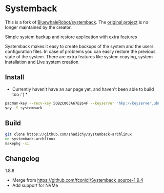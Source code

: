 # Systemback

This is a fork of [BluewhaleRobot/systemback](https://github.com/BluewhaleRobot/systemback). The [original project](https://launchpad.net/systemback) is no longer maintained by the creator.

Simple system backup and restore application with extra features

Systemback makes it easy to create backups of the system and the users configuration files. In case of problems you can easily restore the previous state of the system. There are extra features like system copying, system installation and Live system creation.

## Install

* Currently haven't have an aur page yet, and haven't been able to build too :'( *

```bash
pacman-key --recv-key 50B2C005A67B264F --keyserver 'hkp://keyserver.ubuntu.com:80'
yay -S systemback
```

## Build

```bash
git clone https://github.com/shadichy/systemback-archlinux
cd systemback-archlinux
makepkg -si
```

## Changelog

1.8.8

- Merge from https://github.com/fconidi/Systemback_source-1.9.4
- Add support for NVMe
